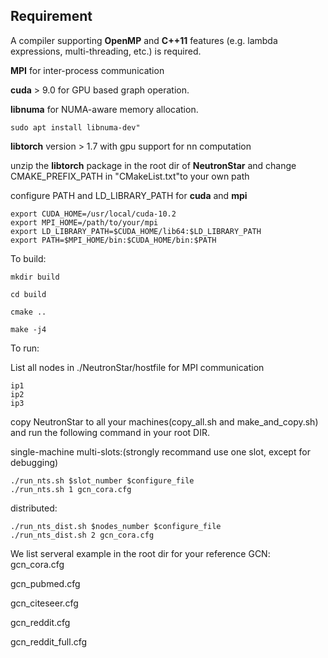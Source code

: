 

## Requirement


A compiler supporting **OpenMP** and **C++11** features (e.g. lambda expressions, multi-threading, etc.) is required.

**MPI** for inter-process communication 

**cuda** > 9.0 for GPU based graph operation.

**libnuma** for NUMA-aware memory allocation.

```
sudo apt install libnuma-dev"
```

**libtorch** version > 1.7 with gpu support for nn computation

unzip the **libtorch** package in the root dir of **NeutronStar** and change CMAKE_PREFIX_PATH in "CMakeList.txt"to your own path


configure PATH and LD_LIBRARY_PATH for **cuda** and **mpi**
```
export CUDA_HOME=/usr/local/cuda-10.2
export MPI_HOME=/path/to/your/mpi
export LD_LIBRARY_PATH=$CUDA_HOME/lib64:$LD_LIBRARY_PATH
export PATH=$MPI_HOME/bin:$CUDA_HOME/bin:$PATH
```

To build:
```
mkdir build

cd build

cmake ..

make -j4
```


To run:

List all nodes in ./NeutronStar/hostfile for MPI communication
```
ip1
ip2
ip3
```
copy NeutronStar to all your machines(copy_all.sh and make_and_copy.sh) and run the following command in your root DIR.

single-machine multi-slots:(strongly recommand use one slot, except for debugging)
```
./run_nts.sh $slot_number $configure_file
./run_nts.sh 1 gcn_cora.cfg
```
distributed:

```
./run_nts_dist.sh $nodes_number $configure_file
./run_nts_dist.sh 2 gcn_cora.cfg
```

We list serveral example in the root dir for your reference
GCN:
gcn_cora.cfg

gcn_pubmed.cfg

gcn_citeseer.cfg

gcn_reddit.cfg

gcn_reddit_full.cfg

